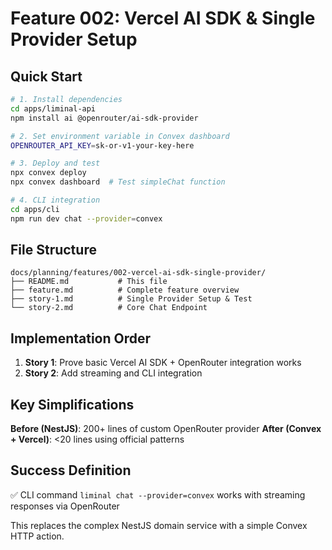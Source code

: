# Feature 002: Vercel AI SDK & Single Provider Setup

## Quick Start

```bash
# 1. Install dependencies
cd apps/liminal-api
npm install ai @openrouter/ai-sdk-provider

# 2. Set environment variable in Convex dashboard
OPENROUTER_API_KEY=sk-or-v1-your-key-here

# 3. Deploy and test
npx convex deploy
npx convex dashboard  # Test simpleChat function

# 4. CLI integration
cd apps/cli
npm run dev chat --provider=convex
```

## File Structure

```
docs/planning/features/002-vercel-ai-sdk-single-provider/
├── README.md           # This file
├── feature.md          # Complete feature overview  
├── story-1.md          # Single Provider Setup & Test
└── story-2.md          # Core Chat Endpoint
```

## Implementation Order

1. **Story 1**: Prove basic Vercel AI SDK + OpenRouter integration works
2. **Story 2**: Add streaming and CLI integration

## Key Simplifications

**Before (NestJS)**: 200+ lines of custom OpenRouter provider
**After (Convex + Vercel)**: <20 lines using official patterns

## Success Definition

✅ CLI command `liminal chat --provider=convex` works with streaming responses via OpenRouter

This replaces the complex NestJS domain service with a simple Convex HTTP action. 